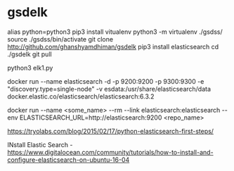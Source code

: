 # gsdelk
alias python=python3
pip3 install vitualenv
python3 -m virtualenv ./gsdss/
source ./gsdss/bin/activate
git clone http://github.com/ghanshyamdhiman/gsdelk
pip3 install elasticsearch
cd ./gsdelk
git pull

python3 elk1.py

docker run --name elasticsearch -d -p 9200:9200 -p 9300:9300 -e "discovery.type=single-node" -v esdata:/usr/share/elasticsearch/data docker.elastic.co/elasticsearch/elasticsearch:6.3.2

docker run --name <some_name> --rm --link elasticsearch:elasticsearch --env ELASTICSEARCH_URL=http://elasticsearch:9200 <repo_name>

https://tryolabs.com/blog/2015/02/17/python-elasticsearch-first-steps/

INstall Elastic Search - https://www.digitalocean.com/community/tutorials/how-to-install-and-configure-elasticsearch-on-ubuntu-16-04
